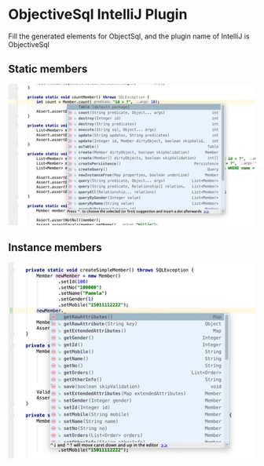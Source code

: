 # ObjectiveSql IntelliJ Plugin
Fill the generated elements for ObjectSql, and the plugin name of IntelliJ is ObjectiveSql

## Static members

<img src="./doc/static_methods.png" alt="static_methods" />

## Instance members

<img src="./doc/instance_methods.png" alt="instance_methods" />